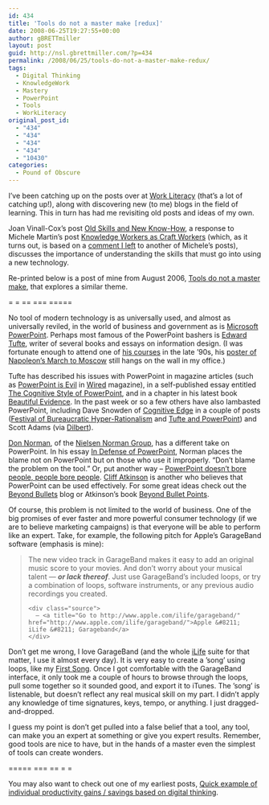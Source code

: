 ```yaml
---
id: 434
title: 'Tools do not a master make [redux]'
date: 2008-06-25T19:27:55+00:00
author: gBRETTmiller
layout: post
guid: http://nsl.gbrettmiller.com/?p=434
permalink: /2008/06/25/tools-do-not-a-master-make-redux/
tags:
  - Digital Thinking
  - KnowledgeWork
  - Mastery
  - PowerPoint
  - Tools
  - WorkLiteracy
original_post_id:
  - "434"
  - "434"
  - "434"
  - "434"
  - "10430"
categories:
  - Pound of Obscure
---
```

I&#8217;ve been catching up on the posts over at [Work Literacy](http://www.workliteracy.com) (that&#8217;s a lot of catching up!), along with discovering new (to me) blogs in the field of learning. This in turn has had me revisiting old posts and ideas of my own.

Joan Vinall-Cox&#8217;s post [Old Skills and New Know-How](http://joanvinallcox.wordpress.com/2008/06/24/old-skills-new-know-how/), a response to Michele Martin&#8217;s post [Knowledge Workers as Craft Workers](http://www.workliteracy.com/knowledge-workers-as-craft-workers) (which, as it turns out, is based on a [comment I left](http://www.workliteracy.com/developing-work-literacies-whos-the-target-audience#comment-250) to another of Michele&#8217;s posts), discusses the importance of understanding the skills that must go into using a new technology.

Re-printed below is a post of mine from August 2006, [Tools do not a master make](http://nsl.gbrettmiller.com/2006/tools-do-not-a-master-make), that explores a similar theme.

= = == === =====

<div class="post-entry">
  <p>
    No tool of modern technology is as universally used, and almost as universally reviled, in the world of business and government as is <a title="Microsoft Office Online: PowerPoint 2003 Home Page" href="http://www.microsoft.com/powerpoint">Microsoft PowerPoint</a>. Perhaps most famous of the PowerPoint bashers is <a title="The Work of Edward Tufte and Graphics Press" href="http://www.edwardtufte.com/tufte/index">Edward Tufte</a>, writer of several books and essays on information design. (I was fortunate enough to attend one of <a title="Edward Tufte: Courses" href="http://www.edwardtufte.com/tufte/courses">his courses</a> in the late ’90s, his <a title="Edward Tufte: Posters" href="http://www.edwardtufte.com/tufte/posters">poster of Napoleon’s March to Moscow</a> still hangs on the wall in my office.)
  </p>
  
  <p>
    Tufte has described his issues with PowerPoint in magazine articles (such as <a title="Tufte - PowerPoint is Evil (wired.com  Sep 2003)" href="http://wired.com/wired/archive/11.09/ppt2.html">PowerPoint is Evil</a> in <a title="Wired.com" href="http://wired.com/">Wired</a> magazine), in a self-published essay entitled <a title="Edward Tufte - The Cognitive Style of PowerPoint" href="http://www.edwardtufte.com/tufte/powerpoint">The Cognitive Style of PowerPoint</a>, and in a chapter in his latest book <a title="Edward Tufte - Beautiful Evidence" href="http://www.edwardtufte.com/tufte/books_be">Beautiful Evidence</a>. In the past week or so a few others have also lambasted PowerPoint, including Dave Snowden of <a title="Cognitive Edge" href="http://www.cognitive-edge.com/">Cognitive Edge</a> in a couple of posts (<a title="Dave Snowden - Festival of Bureaucratic Hyper-Rationalism" href="http://www.cognitive-edge.com/2006/08/festival_of_bureaucratic_hyper.php">Festival of Bureaucratic Hyper-Rationalism</a> and <a title="Dave Snowden - Tufte and PowerPoint" href="http://www.cognitive-edge.com/2006/08/tufte_and_powerpoint.php">Tufte and PowerPoint</a>) and Scott Adams (via <a title="Dilbert - 04 August 2006" href="http://www.dilbert.com/comics/dilbert/archive/dilbert-20060804.html">Dilbert</a>).
  </p>
  
  <p>
    <a title="Don Norman's jnd.org / press kit / biography" href="http://www.jnd.org/bio-sketch.html">Don Norman</a>, of the <a title="Nielsen Norman Group: usability consulting, training & user research reports" href="http://nngroup.com/">Nielsen Norman Group</a>, has a different take on PowerPoint. In his essay <a title="Don Norman's jnd.org / In Defense of PowerPoint" href="http://jnd.org/dn.mss/in_defense_of_powerp.html">In Defense of PowerPoint</a>, Norman places the blame not on PowerPoint but on those who use it improperly. “Don’t blame the problem on the tool.” Or, put another way &#8211; <a title="Google search results" href="http://www.google.com/search?hl=en&q=%22Powerpoint+doesn%27t+bore+people%2C+people+bore+people%22&btnG=Google+Search">PowerPoint doesn’t bore people, people bore people</a>. <a title="About Cliff Atkinson" href="http://sociablemedia.typepad.com/about.html">Cliff Atkinson</a> is another who believes that PowerPoint can be used effectively. For some great ideas check out the <a title="beyond bullets" href="http://www.beyondbullets.com/">Beyond Bullets</a> blog or Atkinson’s book <a title="amazon.com - Beyond Bullet Points: Using Microsoft PowerPoint to Create Presentations That Inform, Motivate, and Inspire" href="http://www.amazon.com/exec/obidos/ASIN/0735620520/sociablemedia-20">Beyond Bullet Points</a>.
  </p>
  
  <p>
    Of course, this problem is not limited to the world of business. One of the big promises of ever faster and more powerful consumer technology (if we are to believe marketing campaigns) is that everyone will be able to perform like an expert. Take, for example, the following pitch for Apple’s GarageBand software (emphasis is mine):
  </p>
  
  <blockquote>
    <p>
      The new video track in GarageBand makes it easy to add an original music score to your movies. And don’t worry about your musical talent — <strong><em>or lack thereof</em></strong>. Just use GarageBand’s included loops, or try a combination of loops, software instruments, or any previous audio recordings you created.
    </p>
    
    <div class="source">
      — <a title="Go to http://www.apple.com/ilife/garageband/" href="http://www.apple.com/ilife/garageband/">Apple &#8211; iLife &#8211; Garageband</a>
    </div>
  </blockquote>
  
  <p>
    Don’t get me wrong, I love GarageBand (and the whole <a title="Apple - iLife" href="http://www.apple.com/iLife">iLife</a> suite for that matter, I use it almost every day). It is very easy to create a ’song’ using loops, like my <a id="p21" title="First Song.mp3 - Brett Miller's first song in GarageBand" href="../wp-content/uploads/2006/08/First%20Song.mp3">First Song</a>. Once I got comfortable with the GarageBand interface, it only took me a couple of hours to browse through the loops, pull some together so it sounded good, and export it to iTunes. The ’song’ is listenable, but doesn’t reflect any real musical skill on my part. I didn’t apply any knowledge of time signatures, keys, tempo, or anything. I just dragged-and-dropped.
  </p>
  
  <p>
    I guess my point is don’t get pulled into a false belief that a tool, any tool, can make you an expert at something or give you expert results. Remember, good tools are nice to have, but in the hands of a master even the simplest of tools can create wonders.
  </p>
  
  <p>
    ===== === == = =
  </p>
  
  <p>
    You may also want to check out one of my earliest posts, <a href="http://nsl.gbrettmiller.com/2003/quick-example-of-individual-productivity-gainssavings-based-on-digital-thinking">Quick example of individual productivity gains / savings based on digital thinking</a>.
  </p>
</div>